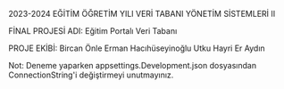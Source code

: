 2023-2024 EĞİTİM ÖĞRETİM YILI 
VERİ TABANI YÖNETİM SİSTEMLERİ II  

FİNAL PROJESİ ADI: Eğitim Portalı Veri Tabanı 

PROJE EKİBİ: 
Bircan Önle
Erman Hacıhüseyinoğlu
Utku Hayri Er Aydın

Not: Deneme yaparken appsettings.Development.json dosyasından ConnectionString'i değiştirmeyi unutmayınız.
